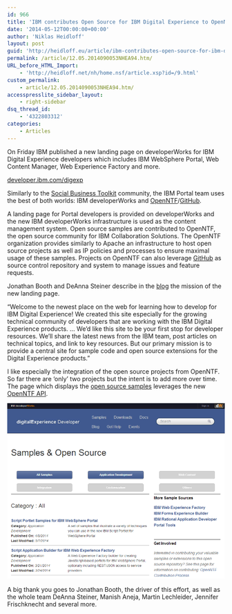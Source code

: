 ```yaml
---
id: 966
title: 'IBM contributes Open Source for IBM Digital Experience to OpenNTF'
date: '2014-05-12T00:00:00+00:00'
author: 'Niklas Heidloff'
layout: post
guid: 'http://heidloff.eu/article/ibm-contributes-open-source-for-ibm-digital-experience-to-openntf/'
permalink: /article/12.05.2014090053NHEA94.htm/
URL_before_HTML_Import:
    - 'http://heidloff.net/nh/home.nsf/article.xsp?id=/9.html'
custom_permalink:
    - article/12.05.2014090053NHEA94.htm/
accesspresslite_sidebar_layout:
    - right-sidebar
dsq_thread_id:
    - '4322803312'
categories:
    - Articles
---
```


 On Friday IBM published a new landing page on developerWorks for IBM Digital Experience developers which includes IBM WebSphere Portal, Web Content Manager, Web Experience Factory and more.

[developer.ibm.com/digexp](http://developer.ibm.com/digexp)

 Similarly to the [Social Business Toolkit](https://developer.ibm.com/social) community, the IBM Portal team uses the best of both worlds: IBM developerWorks and [OpenNTF](http://openntf.org/)/[GitHub](http://github.com/).

 A landing page for Portal developers is provided on developerWorks and the new IBM developerWorks infrastructure is used as the content management system. Open source samples are contributed to OpenNTF, the open source community for IBM Collaboration Solutions. The OpenNTF organization provides similarly to Apache an infrastructure to host open source projects as well as IP policies and processes to ensure maximal usage of these samples. Projects on OpenNTF can also leverage [GitHub](https://github.com/) as source control repository and system to manage issues and feature requests.

 Jonathan Booth and DeAnna Steiner describe in the [blog](https://www.ibmdw.net/digexp/2014/05/09/welcome-digital-experience-developers/) the mission of the new landing page.

 “Welcome to the newest place on the web for learning how to develop for IBM Digital Experience! We created this site especially for the growing technical community of developers that are working with the IBM Digital Experience products. … We’d like this site to be your first stop for developer resources. We’ll share the latest news from the IBM team, post articles on technical topics, and link to key resources. But our primary mission is to provide a central site for sample code and open source extensions for the Digital Experience products.”

 I like especially the integration of the open source projects from OpenNTF. So far there are ‘only’ two projects but the intent is to add more over time. The page which displays the [open source samples](https://www.ibmdw.net/digexp/samples-open-source/) leverages the new [OpenNTF API](http://openntf.org/main.nsf/blog.xsp?permaLink=NHEF-9HKBRV).

![image](/assets/img/2014/05/portallanding.png)

 A big thank you goes to Jonathan Booth, the driver of this effort, as well as the whole team DeAnna Steiner, Manish Aneja, Martin Lechleider, Jennifer Frischknecht and several more.
